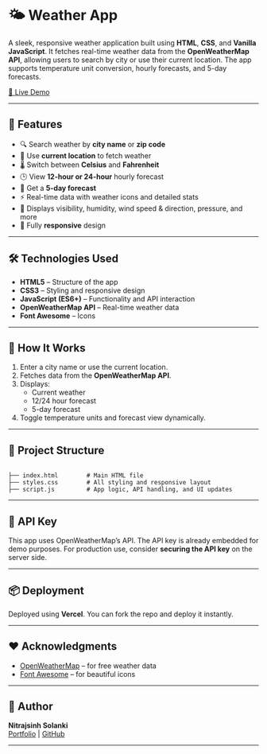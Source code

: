 
# 🌤️ Weather App

A sleek, responsive weather application built using **HTML**, **CSS**, and **Vanilla JavaScript**. It fetches real-time weather data from the **OpenWeatherMap API**, allowing users to search by city or use their current location. The app supports temperature unit conversion, hourly forecasts, and 5-day forecasts.

[🔗 Live Demo](http://weather-application-q8hmtx6ps-nitrajsinh-solankis-projects.vercel.app)

---

## 📸 Features

- 🔍 Search weather by **city name** or **zip code**
- 📍 Use **current location** to fetch weather
- 🌡️ Switch between **Celsius** and **Fahrenheit**
- 🕒 View **12-hour or 24-hour** hourly forecast
- 📅 Get a **5-day forecast**
- ⚡ Real-time data with weather icons and detailed stats
- 🧭 Displays visibility, humidity, wind speed & direction, pressure, and more
- 📱 Fully **responsive** design

---

## 🛠️ Technologies Used

- **HTML5** – Structure of the app
- **CSS3** – Styling and responsive design
- **JavaScript (ES6+)** – Functionality and API interaction
- **OpenWeatherMap API** – Real-time weather data
- **Font Awesome** – Icons

---

## 🚀 How It Works

1. Enter a city name or use the current location.
2. Fetches data from the **OpenWeatherMap API**.
3. Displays:
   - Current weather
   - 12/24 hour forecast
   - 5-day forecast
4. Toggle temperature units and forecast view dynamically.

---

## 📂 Project Structure

```

├── index.html        # Main HTML file
├── styles.css        # All styling and responsive layout
├── script.js         # App logic, API handling, and UI updates

```

---

## 🔐 API Key

This app uses OpenWeatherMap’s API. The API key is already embedded for demo purposes. For production use, consider **securing the API key** on the server side.

---

## 📦 Deployment

Deployed using **Vercel**. You can fork the repo and deploy it instantly.

---

## ❤️ Acknowledgments

- [OpenWeatherMap](https://openweathermap.org/) – for free weather data
- [Font Awesome](https://fontawesome.com/) – for beautiful icons

---

## 📌 Author

**Nitrajsinh Solanki**  
[Portfolio](https://my-portfolio-a299jwhjp-nitrajsinh-solankis-projects.vercel.app/) | [GitHub](https://github.com/nitrajsinh-solanki)

---
